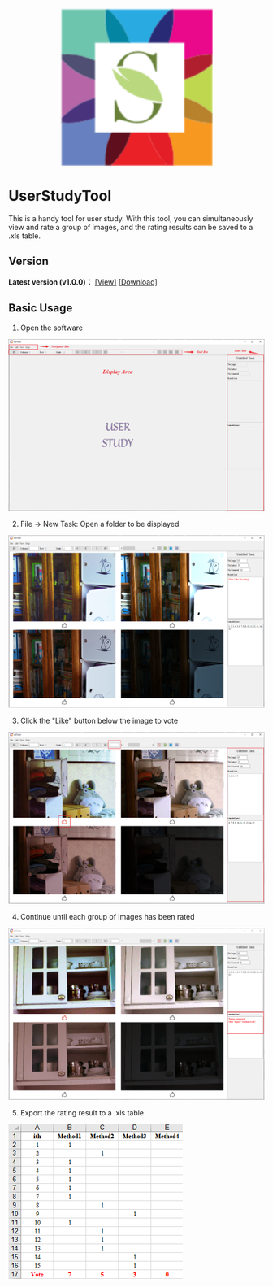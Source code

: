 <div align=center><img src="./tutorials-imgs/logo/logo.png#pic_center" width="300"></div>

# UserStudyTool
This is a handy tool for user study. With this tool, you can simultaneously view and rate a group of images, and the rating results can be saved to a .xls table.

## Version
**Latest version (v1.0.0)：** [[View]](https://github.com/suiyizhao/UserStudyTool/releases/tag/v1.0.0) [[Download]](https://github.com/suiyizhao/UserStudyTool/releases/download/v1.0.0/USTool.exe)

## Basic Usage
1. Open the software

![avatar](./tutorials-imgs/basic-usage/step1.png)

2. File -> New Task: Open a folder to be displayed

![avatar](./tutorials-imgs/basic-usage/step2.png)

3. Click the "Like" button below the image to vote

![avatar](./tutorials-imgs/basic-usage/step3.png)

4. Continue until each group of images has been rated

![avatar](./tutorials-imgs/basic-usage/step4.png)

5. Export the rating result to a .xls table

![avatar](./tutorials-imgs/basic-usage/step5.png)
